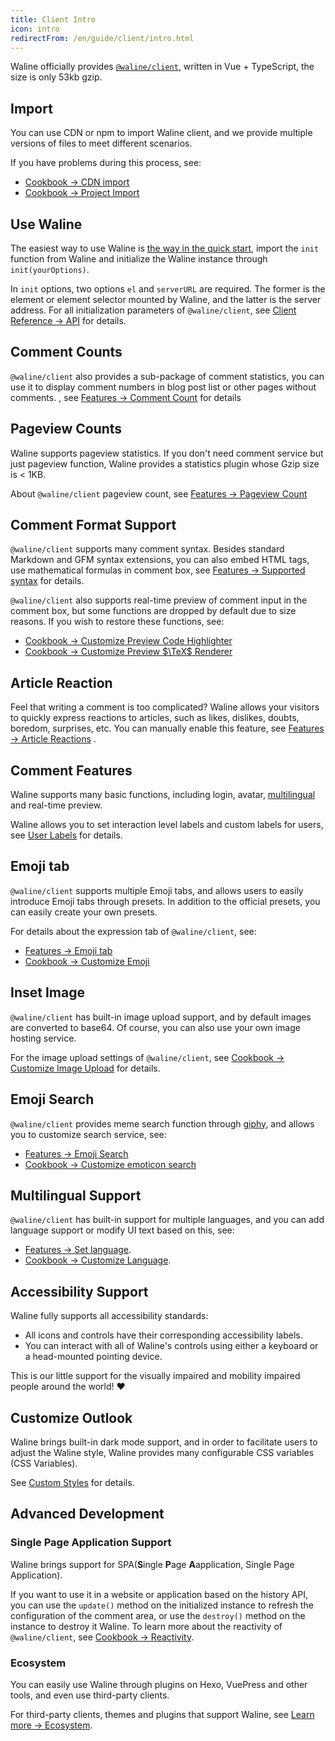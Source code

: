 ```yaml
---
title: Client Intro
icon: intro
redirectFrom: /en/guide/client/intro.html
---
```


Waline officially provides [`@waline/client`](https://www.npmjs.com/package/@waline/client), written in Vue + TypeScript, the size is only 53kb gzip.

## Import

You can use CDN or npm to import Waline client, and we provide multiple versions of files to meet different scenarios.

If you have problems during this process, see:

- [Cookbook → CDN import](../../cookbook/import/cdn.md)
- [Cookbook → Project Import](../../cookbook/import/project.md)

## Use Waline

The easiest way to use Waline is [the way in the quick start](./README.md#importing-in-html-client), import the `init` function from Waline and initialize the Waline instance through `init(yourOptions)`.

In `init` options, two options `el` and `serverURL` are required. The former is the element or element selector mounted by Waline, and the latter is the server address. For all initialization parameters of `@waline/client`, see [Client Reference → API](../../reference/client/api.md) for details.

## Comment Counts

`@waline/client` also provides a sub-package of comment statistics, you can use it to display comment numbers in blog post list or other pages without comments. , see [Features → Comment Count](../features/comment.md) for details

## Pageview Counts

Waline supports pageview statistics. If you don't need comment service but just pageview function, Waline provides a statistics plugin whose Gzip size is < 1KB.

About `@waline/client` pageview count, see [Features → Pageview Count](../features/pageview.md)

## Comment Format Support

`@waline/client` supports many comment syntax. Besides standard Markdown and GFM syntax extensions, you can also embed HTML tags, use mathematical formulas in comment box, see [Features → Supported syntax](../features/syntax.md) for details.

`@waline/client` also supports real-time preview of comment input in the comment box, but some functions are dropped by default due to size reasons. If you wish to restore these functions, see:

- [Cookbook → Customize Preview Code Highlighter](../../cookbook/customize/highlighter.md)
- [Cookbook → Customize Preview $\TeX$ Renderer](../../cookbook/customize/tex-renderer.md)

## Article Reaction

Feel that writing a comment is too complicated? Waline allows your visitors to quickly express reactions to articles, such as likes, dislikes, doubts, boredom, surprises, etc. You can manually enable this feature, see [Features → Article Reactions](../features/reaction.md) .

## Comment Features

Waline supports many basic functions, including login, avatar, [multilingual](../features/i18n.md) and real-time preview.

Waline allows you to set interaction level labels and custom labels for users, see [User Labels](../features/label.md) for details.

## Emoji tab

`@waline/client` supports multiple Emoji tabs, and allows users to easily introduce Emoji tabs through presets. In addition to the official presets, you can easily create your own presets.

For details about the expression tab of `@waline/client`, see:

- [Features → Emoji tab](../features/emoji.md)
- [Cookbook → Customize Emoji](../../cookbook/customize/emoji.md)

## Inset Image

`@waline/client` has built-in image upload support, and by default images are converted to base64. Of course, you can also use your own image hosting service.

For the image upload settings of `@waline/client`, see [Cookbook → Customize Image Upload](../../cookbook/customize/upload-image.md) for details.

## Emoji Search

`@waline/client` provides meme search function through [giphy](https://giphy.com), and allows you to customize search service, see:

- [Features → Emoji Search](../features/search.md)
- [Cookbook → Customize emoticon search](../../cookbook/customize/search.md)

## Multilingual Support

`@waline/client` has built-in support for multiple languages, and you can add language support or modify UI text based on this, see:

- [Features → Set language](../features/i18n.md).
- [Cookbook → Customize Language](../../cookbook/customize/locale.md).

## Accessibility Support

Waline fully supports all accessibility standards:

- All icons and controls have their corresponding accessibility labels.
- You can interact with all of Waline's controls using either a keyboard or a head-mounted pointing device.

This is our little support for the visually impaired and mobility impaired people around the world! :heart:

## Customize Outlook

Waline brings built-in dark mode support, and in order to facilitate users to adjust the Waline style, Waline provides many configurable CSS variables (CSS Variables).

See [Custom Styles](../features/style.md) for details.

## Advanced Development

### Single Page Application Support

Waline brings support for SPA(**S**ingle **P**age **A**application, Single Page Application).

If you want to use it in a website or application based on the history API, you can use the `update()` method on the initialized instance to refresh the configuration of the comment area, or use the `destroy()` method on the instance to destroy it Waline. To learn more about the reactivity of `@waline/client`, see [Cookbook → Reactivity](../../cookbook/reactivity.md).

### Ecosystem

You can easily use Waline through plugins on Hexo, VuePress and other tools, and even use third-party clients.

For third-party clients, themes and plugins that support Waline, see [Learn more → Ecosystem](../../advanced/ecosystem.md).

